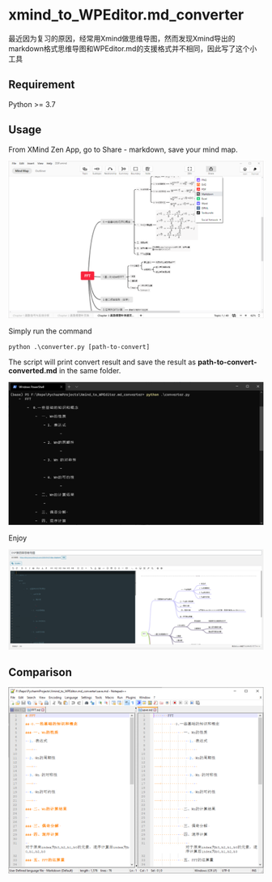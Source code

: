 # xmind_to_WPEditor.md_converter

最近因为复习的原因，经常用Xmind做思维导图，然而发现Xmind导出的markdown格式思维导图和WPEditor.md的支援格式并不相同，因此写了这个小工具

## Requirement

Python >= 3.7

## Usage

From XMind Zen App, go to Share - markdown, save your mind map.

![image-20200427130738952](assets/image-20200427130738952.png)

Simply run the command

```
python .\converter.py [path-to-convert]
```

The script will print convert result and save the result as **path-to-convert-converted.md** in the same folder.

![image-20200427131114900](assets/image-20200427131114900.png)

Enjoy

![image-20200427131418453](assets/image-20200427131418453.png)

## Comparison

![image-20200427131302005](assets/image-20200427131302005.png)